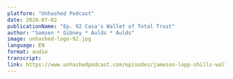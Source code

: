 ```yaml
---
platform: "Unhashed Podcast"
date: 2020-07-02
publicationName: "Ep. 92 Casa's Wallet of Total Trust"
author: "Somsen * Gibney * Aulds * Aulds"
image: unhashed-logo-92.jpg
language: EN
format: audio
transcript: 
link: https://www.unhashedpodcast.com/episodes/jameson-lopp-shills-wallet-you-must-trust
---
```

